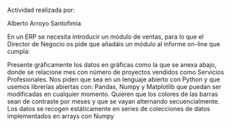 Actividad realizada por:

Alberto Arroyo Santofimia

En un ERP se necesita introducir un módulo de ventas, para lo que el Director de Negocio os pide que añadáis un módulo al informe on-line que cumpla:

Presente gráficamente los datos en gráficas como la que se anexa abajo, donde se relacione mes con número de proyectos vendidos como Servicios Profesionales.
Nos piden que sea en un lenguaje abierto con Python y que usemos librerías abiertas con: Pandas, Numpy y Matplotlib que puedan ser  modificadas en cualquier momento.
Quieren que los colores de las barras sean de contraste por meses y que se vayan alternando secuencialmente.
Los datos se recogen estáticamente en series de colecciones de datos implementados en arrays con Numpy



